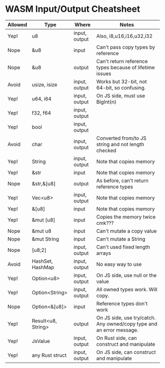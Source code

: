 # WASM Input/Output Cheatsheet

| Allowed | Type            | Where       | Notes                                                                 |
|---------|-----------------|-------------|-----------------------------------------------------------------------|
| Yep!    | u8              | input, output | Also, i8,u16,i16,u32,i32                                              |
| Nope    | &u8             | input       | Can't pass copy types by reference                                    |
| Nope    | &u8             | output      | Can't return reference types because of lifetime issues               |
| Avoid   | usize, isize    | input, output | Works but 32-bit, not 64-bit, so confusing.                           |
| Yep!    | u64, i64        | input, output | On JS side, must use BigInt(n)                                        |
| Yep!    | f32, f64        | input, output |                                                                       |
| Yep!    | bool            | input, output |                                                                       |
| Avoid   | char            | input, output | Converted from/to JS string and not length checked                    |
| Yep!    | String          | input, output | Note that copies memory                                               |
| Yep!    | &str            | input       | Note that copies memory                                               |
| Nope    | &str,&[u8]      | output      | As before, can't return reference types                               |
| Yep!    | Vec\<u8\>         | input, output | Note that copies memory                                               |
| Yep!    | &[u8]           | input       | Note that copies memory                                               |
| Yep!    | &mut [u8]       | input       | Copies the memory twice cmk???                                        |
| Nope    | &mut u8         | input       | Can't mutate a copy value                                             |
| Nope    | &mut String     | input       | Can't mutate a String                                                 |
| Nope    | [u8;2]          | input, output | Can't used fixed length arrays                                        |
| Avoid   | HashSet, HashMap| input, output | No easy way to use                                                    |
| Yep!    | Option\<u8\>      | input, output | On JS side, use null or the value                                     |
| Yep!    | Option\<String\>  | input, output | All owned types work. Will copy.                                      |
| Nope    | Option\<&[u8]\>   | input       | Reference types don't work                                            |
| Yep!    | Result\<u8, String\>| output    | On JS side, use try/catch. Any owned/copy type and an error message.  |
| Yep!    | JsValue         | input, output | On Rust side, can construct and manipulate                            |
| Yep!    | any Rust struct | input, output | On JS side, can construct and manipulate                              |
